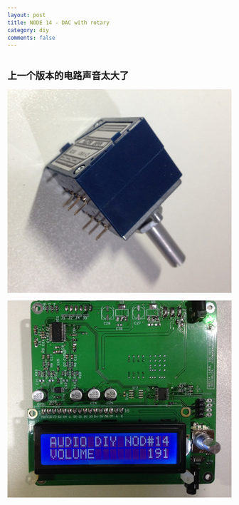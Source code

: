 ```yaml
---
layout: post
title: NODE 14 - DAC with rotary
category: diy
comments: false
---
```


```
```

## 上一个版本的电路声音太大了

![w800](/images/node14/IMG_3462.JPG)

![w800](/images/node14/IMG_3464.JPG)

